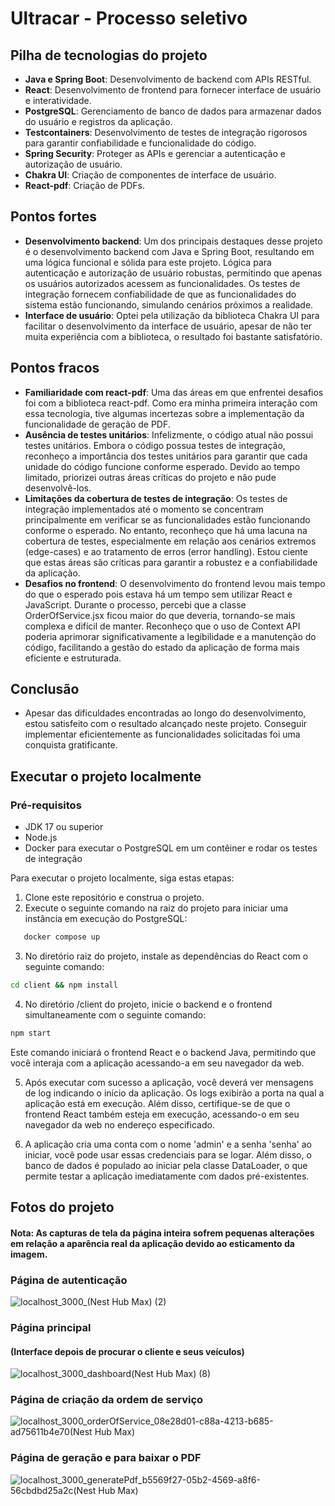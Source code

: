 # Ultracar - Processo seletivo

## Pilha de tecnologias do projeto
- **Java e Spring Boot**: Desenvolvimento de backend com APIs RESTful.
- **React**: Desenvolvimento de frontend para fornecer interface de usuário e interatividade.
- **PostgreSQL**: Gerenciamento de banco de dados para armazenar dados do usuário e registros da aplicação.
- **Testcontainers**: Desenvolvimento de testes de integração rigorosos para garantir confiabilidade e funcionalidade do código.
- **Spring Security**: Proteger as APIs e gerenciar a autenticação e autorização de usuário.
- **Chakra UI**:  Criação de componentes de interface de usuário.
- **React-pdf**:  Criação de PDFs.

## Pontos fortes
- **Desenvolvimento backend**:  Um dos principais destaques desse projeto é o desenvolvimento backend com Java e Spring Boot, resultando em uma lógica funcional e sólida para este projeto. Lógica para autenticação e autorização de usuário robustas, permitindo que apenas os usuários autorizados acessem as funcionalidades. Os testes de integração fornecem confiabilidade de que as funcionalidades do sistema estão funcionando, simulando cenários próximos a realidade.
- **Interface de usuário**: Optei pela utilização da biblioteca Chakra UI para facilitar o desenvolvimento da interface de usuário, apesar de não ter muita experiência com a biblioteca, o resultado foi bastante satisfatório.
## Pontos fracos
- **Familiaridade com react-pdf**: Uma das áreas em que enfrentei desafios foi com a biblioteca react-pdf. Como era minha primeira interação com essa tecnologia, tive algumas incertezas sobre a implementação da funcionalidade de geração de PDF. 
- **Ausência de testes unitários**: Infelizmente, o código atual não possui testes unitários. Embora o código possua testes de integração, reconheço a importância dos testes unitários para garantir que cada unidade do código funcione conforme esperado. Devido ao tempo limitado, priorizei outras áreas críticas do projeto e não pude desenvolvê-los.
- **Limitações da cobertura de testes de integração**: Os testes de integração implementados até o momento se concentram principalmente em verificar se as funcionalidades estão funcionando conforme o esperado. No entanto, reconheço que há uma lacuna na cobertura de testes, especialmente em relação aos cenários extremos (edge-cases) e ao tratamento de erros (error handling). Estou ciente que estas áreas são críticas para garantir a robustez e a confiabilidade da aplicação.
- **Desafios no frontend**: O desenvolvimento do frontend levou mais tempo do que o esperado pois estava há um tempo sem utilizar React e JavaScript. Durante o processo, percebi que a classe OrderOfService.jsx ficou maior do que deveria, tornando-se mais complexa e difícil de manter. Reconheço que o uso de Context API poderia aprimorar significativamente a legibilidade e a manutenção do código, facilitando a gestão do estado da aplicação de forma mais eficiente e estruturada. 
## Conclusão
- Apesar das dificuldades encontradas ao longo do desenvolvimento, estou satisfeito com o resultado alcançado neste projeto. Conseguir implementar eficientemente as funcionalidades solicitadas foi uma conquista gratificante. 

## Executar o projeto localmente

### Pré-requisitos
- JDK 17 ou superior
- Node.js
- Docker para executar o PostgreSQL em um contêiner e rodar os testes de integração

Para executar o projeto localmente, siga estas etapas:

1. Clone este repositório e construa o projeto.
2. Execute o seguinte comando na raiz do projeto para iniciar uma instância em execução do PostgreSQL:
```bash
   docker compose up
```
3.  No diretório raiz do projeto, instale as dependências do React com o seguinte comando:

```bash
cd client && npm install
```
4.  No diretório /client do projeto, inicie o backend e o frontend simultaneamente com o seguinte comando:

```bash
npm start
```

Este comando iniciará o frontend React e o backend Java, permitindo que você interaja com a aplicação acessando-a em seu navegador da web.

5. Após executar com sucesso a aplicação, você deverá ver mensagens de log indicando o início da aplicação. Os logs exibirão a porta na qual a aplicação está em execução. Além disso, certifique-se de que o frontend React também esteja em execução, acessando-o em seu navegador da web no endereço especificado.

6. A aplicação cria uma conta com o nome 'admin' e a senha 'senha' ao iniciar, você pode usar essas credenciais para se logar. Além disso, o banco de dados é populado ao iniciar pela classe DataLoader, o que permite testar a aplicação imediatamente com dados pré-existentes.

## Fotos do projeto
#### Nota: As capturas de tela da página inteira sofrem pequenas alterações em relação a aparência real da aplicação devido ao esticamento da imagem.

### Página de autenticação
![localhost_3000_(Nest Hub Max) (2)](https://github.com/DiegoBP02/ultracar/assets/103163622/4939ae0d-fa3c-4e50-94eb-492bf36f8791)

### Página principal
#### (Interface depois de procurar o cliente e seus veículos)
![localhost_3000_dashboard(Nest Hub Max) (8)](https://github.com/DiegoBP02/ultracar/assets/103163622/d34b6574-3e7a-4717-bfd0-1e9d7188fada)

### Página de criação da ordem de serviço
![localhost_3000_orderOfService_08e28d01-c88a-4213-b685-ad75611b4e70(Nest Hub Max)](https://github.com/DiegoBP02/ultracar/assets/103163622/432223b4-6a93-4dc1-a8e6-111799dd6635)

### Página de geração e para baixar o PDF
![localhost_3000_generatePdf_b5569f27-05b2-4569-a8f6-56cbdbd25a2c(Nest Hub Max)](https://github.com/DiegoBP02/ultracar/assets/103163622/1897dcb6-492c-4303-a029-97af0c56da76)

